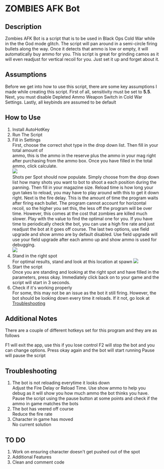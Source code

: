 # ZOMBIES AFK Bot

## Description  
Zombies AFK Bot is a script that is to be used in Black Ops Cold War while in the the God mode glitch. The script will pan around in a semi-circle firing bullets 
along the way. Once it detects that ammo is low or empty, it will automatically buy ammo for you. This script is great for grinding camos as it will even 
readjust for vertical recoil for you. Just set it up and forget about it. 

## Assumptions  
Before we get into how to use this script, there are some key assumptions I made while creating this script. First of all, sensitivity must be set to **5.5**. 
Next, you must disable Depleted Ammo Weapon Switch in Cold War Settings. Lastly, all keybinds are assumed to be default

## How to Use

1. Install AutoHotKey
2. Run The Script
3. Fill in Settings   
First, choose the correct shot type in the drop down list. Then fill in your total amount of  
ammo, this is the ammo in the reserve plus the ammo in your mag right after purchasing from the ammo box. Once you have filled in the total ammo, click calculate.  
![](https://i.imgur.com/av48RX1h.jpg)  
Shots per Spot should now populate. Simply choose from the drop down list how many shots you want to bot to shoot a each position during the panning. Then fill in
your magazine size. Reload time is how long your gun takes to reload, you may have to play around with this to get it down right. Next is the fire delay. This is 
the amount of time the program waits after firing each bullet. The program cannot account for horizontal recoil, so the higher you set this, the less off the 
program will be over time. However, this comes at the cost that zombies are killed much slower. Play with the value to find the optimal one for you. If you have
time to periodically check the bot, you can use a high fire rate and just readjust the bot at it goes off course. The last two options, use field upgrade and show 
ammo are by default disabled. Use field upgrade will use your field upgrade after each ammo up and show ammo is used for debugging.  
![](https://i.imgur.com/1lmv8qn.png)
4. Stand in the right spot  
For optimal results, stand and look at this location at spawn 
![](https://i.imgur.com/S3rsN09.png)
5. Start the script  
Once you are standing and looking at the right spot and have filled in the parameters, press okay. Immediately click back on to your game and the script will start
in 3 seconds.
6. Check if it's working properly  
For some, this may not be an issue as the bot it still firing. However, the bot should be looking down every time it reloads. If it not, go look at [Troubleshooting](#Troubleshooting)

## Additional Notes
There are a couple of different hotkeys set for this program and they are as follows  

F1 will exit the app, use this if you lose control
F2 will stop the bot and you can change options. Press okay again and the bot will start running
Pause will pause the script

## Troubleshooting
1. The bot is not reloading everytime it looks down  
Adjust the Fire Delay or Reload Time. Use show ammo to help you debug as it will show you how much ammo the bot thinks you have. Pause the script using the pause
button at some points and check if the ammo in game matches the bots
2. The bot has veered off course  
Reduce the fire rate
3. Character in game has moved  
No current solution

## TO DO
1. Work on ensuring character doesn't get pushed out of the spot
2. Additional Features
3. Clean and comment code
